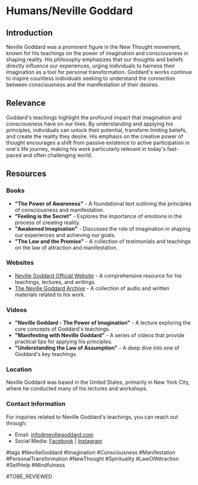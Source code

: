 # Humans/Neville Goddard

## Introduction
Neville Goddard was a prominent figure in the New Thought movement, known for his teachings on the power of imagination and consciousness in shaping reality. His philosophy emphasizes that our thoughts and beliefs directly influence our experiences, urging individuals to harness their imagination as a tool for personal transformation. Goddard's works continue to inspire countless individuals seeking to understand the connection between consciousness and the manifestation of their desires.

## Relevance
Goddard's teachings highlight the profound impact that imagination and consciousness have on our lives. By understanding and applying his principles, individuals can unlock their potential, transform limiting beliefs, and create the reality they desire. His emphasis on the creative power of thought encourages a shift from passive existence to active participation in one's life journey, making his work particularly relevant in today's fast-paced and often challenging world.

## Resources

### Books
- **"The Power of Awareness"** - A foundational text outlining the principles of consciousness and manifestation.
- **"Feeling is the Secret"** - Explores the importance of emotions in the process of creating reality.
- **"Awakened Imagination"** - Discusses the role of imagination in shaping our experiences and achieving our goals.
- **"The Law and the Promise"** - A collection of testimonials and teachings on the law of attraction and manifestation.

### Websites
- [Neville Goddard Official Website](https://www.nevillegoddard.com) - A comprehensive resource for his teachings, lectures, and writings.
- [The Neville Goddard Archive](https://www.nevillegoddardarchive.com) - A collection of audio and written materials related to his work.

### Videos
- **"Neville Goddard - The Power of Imagination"** - A lecture exploring the core concepts of Goddard's teachings.
- **"Manifesting with Neville Goddard"** - A series of videos that provide practical tips for applying his principles.
- **"Understanding the Law of Assumption"** - A deep dive into one of Goddard's key teachings.

### Location
Neville Goddard was based in the United States, primarily in New York City, where he conducted many of his lectures and workshops. 

### Contact Information
For inquiries related to Neville Goddard's teachings, you can reach out through:
- Email: info@nevillegoddard.com
- Social Media: [Facebook](https://www.facebook.com/nevillegoddard) | [Instagram](https://www.instagram.com/nevillegoddard)

#tags 
#NevilleGoddard #Imagination #Consciousness #Manifestation #PersonalTransformation #NewThought #Spirituality #LawOfAttraction #SelfHelp #Mindfulness

#TOBE_REVIEWED
